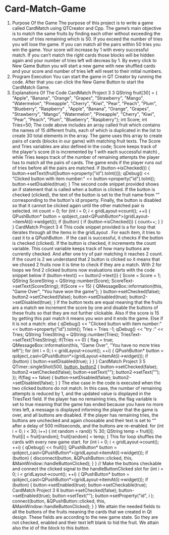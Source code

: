 # Card-Match-Game
1) Purpose Of the Game
The purpose of this project is to write a game called CardMatch using QTCreator and Cpp. The
game’s main objective is to match the same fruits by finding each other without exceeding the
number of tries remaining which is 50. If you exceed the number of tries you will lose the game.
If you can match all the pairs within 50 tries you win the game. Your score will increase by 1
with every successful match. If you can’t match the right cards those blocks will be hidden
again and your number of tries left will decreas by 1. By every click to New Game Button you
will start a new game with new shuffled cards and your score and number of tries left will reset
to their initial numbers.
2) Program Execution
You can start the game in QT Creator by running the code. After that you can click the New
Game Button to start the CardMatch Game.
3) Explanations Of The Code
CardMatch Project 3 3
QString fruit[30] = {
"Apple", "Banana", "Orange", "Grapes", "Strawberry", "Mango",
"Watermelon", "Pineapple", "Cherry", "Kiwi", "Pear", "Peach",
"Plum", "Blueberry", "Raspberry" , "Apple", "Banana", "Orange", "Grapes", "Strawberry", "Mango",
"Watermelon", "Pineapple", "Cherry", "Kiwi", "Pear", "Peach",
"Plum", "Blueberry", "Raspberry"};
int Score;
int Tries=50;
The code above includes an array called fruit which contains the names of 15 different fruits,
each of which is duplicated in the list to create 30 total elements in the array. The game uses
this array to create pairs of cards (blocks in our game) with matching fruit texts. The Score and
Tries variables are also defined in the code; Score keeps track of the player's score (it is
incremented by 1 with each successful match) , while Tries keeps track of the number of
remaining attempts the player has to match all the pairs of cards. The game ends if the player
runs out of tries before all the pairs are matched.
if (button->isChecked()) {
button->setText(fruit[button->property("id").toInt()]);
qDebug() << "Clicked button with item number:" << button->property("id").toInt();
button->setDisabled(true);
}
The second code snippet provided shows an if statement that is called when a button is
clicked. If the button is checked (clicked), the text of the button is set to the fruit name from “”
corresponding to the button's id property. Finally, the button is disabled so that it cannot be
clicked again until the other matched pair is selected.
int count = 0;
for (int i = 0; i < gridLayout->count(); ++i) {
QPushButton* button = qobject_cast<QPushButton*>(gridLayout->itemAt(i)->widget());
if (button) {
if (button->isChecked()) {
count++;
}
}
}
CardMatch Project 3 4
This code snippet provided is a for loop that iterates through all the items in the gridLayout .
For each item, it tries to cast it to a QPushButton . If the cast is successful, it checks if the button
is checked (clicked). If the button is checked, it increments the count variable. This count
variable keeps track of how many buttons are currently checked. And after one try of pair
matching it reaches 2 count.
If the count is 2 we understand that 2 button is clicked so it means that we chosed 2 fruits now
it is time to check if they are a match.
With 2 for loops we find 2 clicked buttons now evaluations starts with the code snippet below
if (button->text() == button2->text()) {
Score = Score + 1;
QString ScoreString = QString::number(Score);
ScoreText->setText(ScoreString);
if(Score == 15) {
QMessageBox::information(this, "Game Over", "You have won the game");
}
button->setChecked(false);
button2->setChecked(false);
button->setDisabled(true);
button2->setDisabled(true);
}
If the button texts are equal meaning that the fruits are a match we increment the score by one
and disable the buttons of these fruits so that they are not further clickable. Also if the score is
15 by getting this pair match it means you won and it ends the game.
Else if it is not a match:
else {
qDebug() << "Clicked button with item number:" << button->property("id").toInt();
Tries = Tries -1;
qDebug() << "try :" << Tries;
QString TriesString = QString::number(Tries);
TriesText->setText(TriesString);
if(Tries == 0) {
flag = true;
QMessageBox::information(this, "Game Over", "You have no more tries left");
for (int i = 0; i < gridLayout->count(); ++i) {
QPushButton* button = qobject_cast<QPushButton*>(gridLayout->itemAt(i)->widget());
if (button) {
button->setDisabled(true);
}
}
}
CardMatch Project 3 5
QTimer::singleShot(500, [button, button2]() {
button->setChecked(false);
button2->setChecked(false);
button->setText("");
button2->setText("");
});
if(flag == false) {
button->setDisabled(false);
button2->setDisabled(false);
}
}
The else case in the code is executed when the two clicked buttons do not match. In this case,
the number of remaining attempts is reduced by 1, and the updated value is displayed in the
TriesText field. If the player has no remaining tries, the flag variable is set to true meaning
that the game has ended because you have no more tries left, a message is displayed
informing the player that the game is over, and all buttons are disabled. If the player has
remaining tries, the buttons are unchecked and again choosable and their text is set to “” after a
delay of 500 milliseconds, and the buttons are re-enabled.
for (int i = 0; i < 30; i++) {
int random = rand() % 30;
QString temp = fruit[i];
fruit[i] = fruit[random];
fruit[random] = temp;
}
This for loop shuffles the cards with every new game start.
for (int i = 0; i < gridLayout->count(); ++i) {
qDebug() << fruit[i];
QPushButton* button = qobject_cast<QPushButton*>(gridLayout->itemAt(i)->widget());
if (button) {
disconnect(button, &QPushButton::clicked, this, &MainWindow::handleButtonClicked);
}
}
// Make the buttons checkable and connect the clicked signal to the handleButtonClicked slot
for (int i = 0; i < gridLayout->count(); ++i) {
QPushButton* button = qobject_cast<QPushButton*>(gridLayout->itemAt(i)->widget());
if (button) {
button->setEnabled(true);
button->setCheckable(true);
CardMatch Project 3 6
button->setChecked(false);
button->setEnabled(true);
button->setText("");
button->setProperty("id", i );
connect(button, &QPushButton::clicked, this, &MainWindow::handleButtonClicked);
}
}
We attain the needed fields to all the buttons of the fruits meaning the cards that we created in
Qt design. These fields are according to the new game state. So they are not checked, enabled
and their text left blank to hid the fruit. We attain also the id of the block to this button.
